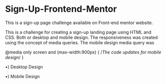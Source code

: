 # Sign-Up-Frontend-Mentor
This is a sign-up page challenge available on Front-end mentor website.

This is a challenge for creating a sign-up landing page using HTML and CSS. Both or desktop and mobile design.
The responsiveness was created using the concept of media queries.
The mobile design media query was

@media only screen and (max-width:900px)
{
   /*The code updates for mobile design*/
}

•) Desktop Design

•) Mobile Design

